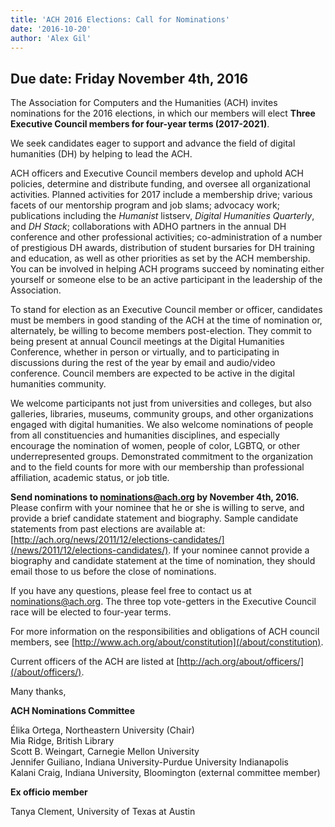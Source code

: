 ```yaml
---
title: 'ACH 2016 Elections: Call for Nominations'
date: '2016-10-20'
author: 'Alex Gil'
---
```

**Due date: Friday November 4th, 2016**
---------------------------------------

The Association for Computers and the Humanities (ACH) invites nominations for the 2016 elections, in which our members will elect **Three Executive Council members for four­-year terms (2017-2021)**.

We seek candidates eager to support and advance the field of digital humanities (DH) by helping to lead the ACH.

ACH officers and Executive Council members develop and uphold ACH policies, determine and distribute funding, and oversee all organizational activities. Planned activities for 2017 include a membership drive; various facets of our mentorship program and job slams; advocacy work; publications including the *Humanist* listserv, *Digital Humanities Quarterly*, and *DH Stack*; collaborations with ADHO partners in the annual DH conference and other professional activities; co-­administration of a number of prestigious DH awards, distribution of student bursaries for DH training and education, as well as other priorities as set by the ACH membership. You can be involved in helping ACH programs succeed by nominating either yourself or someone else to be an active participant in the leadership of the Association.

To stand for election as an Executive Council member or officer, candidates must be members in good standing of the ACH at the time of nomination or, alternately, be willing to become members post-election. They commit to being present at annual Council meetings at the Digital Humanities Conference, whether in person or virtually, and to participating in discussions during the rest of the year by email and audio/video conference. Council members are expected to be active in the digital humanities community.

We welcome participants not just from universities and colleges, but also galleries, libraries, museums, community groups, and other organizations engaged with digital humanities. We also welcome nominations of people from all constituencies and humanities disciplines, and especially encourage the nomination of women, people of color, LGBTQ, or other under­represented groups. Demonstrated commitment to the organization and to the field counts for more with our membership than professional affiliation, academic status, or job title.

**Send nominations to nominations@ach.org by November 4th, 2016.** Please confirm with your nominee that he or she is willing to serve, and provide a brief candidate statement and biography. Sample candidate statements from past elections are available at: [http://ach.org/news/2011/12/elections-candidates/](/news/2011/12/elections-candidates/). If your nominee cannot provide a biography and candidate statement at the time of nomination, they should email those to us before the close of nominations.

If you have any questions, please feel free to contact us at nominations@ach.org. The three top vote­-getters in the Executive Council race will be elected to four-­year terms.

For more information on the responsibilities and obligations of ACH council members, see [http://www.ach.org/about/constitution](/about/constitution).

Current officers of the ACH are listed at [http://ach.org/about/officers/](/about/officers/).

Many thanks,

**ACH Nominations Committee**

Élika Ortega, Northeastern University (Chair)  
Mia Ridge, British Library  
Scott B. Weingart, Carnegie Mellon University  
Jennifer Guiliano, Indiana University-Purdue University Indianapolis  
Kalani Craig, Indiana University, Bloomington (external committee member)

**Ex officio member**

Tanya Clement, University of Texas at Austin